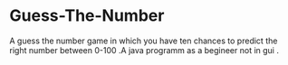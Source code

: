 # Guess-The-Number
A guess the number game in which you have ten chances to predict the right number between 0-100 .A java programm as a begineer not in gui .
